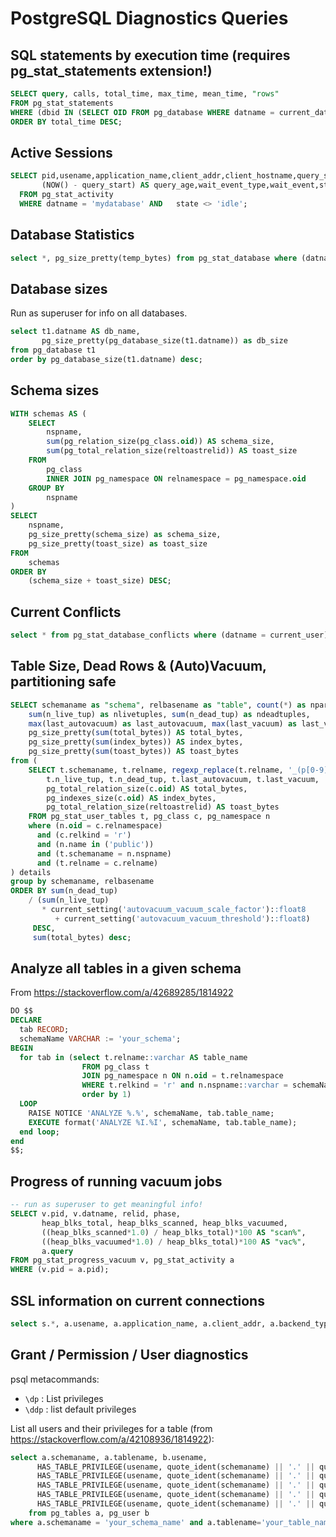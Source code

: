 # PostgreSQL Diagnostics Queries

## SQL statements by execution time (requires pg_stat_statements extension!)

```sql
SELECT query, calls, total_time, max_time, mean_time, "rows"
FROM pg_stat_statements
WHERE (dbid IN (SELECT OID FROM pg_database WHERE datname = current_database()))
ORDER BY total_time DESC;
```

## Active Sessions

```sql
SELECT pid,usename,application_name,client_addr,client_hostname,query_start,
       (NOW() - query_start) AS query_age,wait_event_type,wait_event,state,query
  FROM pg_stat_activity
  WHERE datname = 'mydatabase' AND   state <> 'idle';
```

## Database Statistics

```sql
select *, pg_size_pretty(temp_bytes) from pg_stat_database where (datname = current_user);
```

## Database sizes

Run as superuser for info on all databases.

```sql
select t1.datname AS db_name, 
       pg_size_pretty(pg_database_size(t1.datname)) as db_size
from pg_database t1
order by pg_database_size(t1.datname) desc;
```

## Schema sizes

```sql
WITH schemas AS (
    SELECT
        nspname,
        sum(pg_relation_size(pg_class.oid)) AS schema_size,
        sum(pg_total_relation_size(reltoastrelid)) AS toast_size
    FROM
        pg_class
        INNER JOIN pg_namespace ON relnamespace = pg_namespace.oid
    GROUP BY
        nspname
)
SELECT
    nspname,
    pg_size_pretty(schema_size) as schema_size,
    pg_size_pretty(toast_size) as toast_size
FROM
    schemas
ORDER BY
    (schema_size + toast_size) DESC;
```


## Current Conflicts

```sql
select * from pg_stat_database_conflicts where (datname = current_user);
```

## Table Size, Dead Rows & (Auto)Vacuum, partitioning safe

```sql
SELECT schemaname as "schema", relbasename as "table", count(*) as npart,
    sum(n_live_tup) as nlivetuples, sum(n_dead_tup) as ndeadtuples,
    max(last_autovacuum) as last_autovacuum, max(last_vacuum) as last_vacuum,
    pg_size_pretty(sum(total_bytes)) AS total_bytes,
    pg_size_pretty(sum(index_bytes)) AS index_bytes,
    pg_size_pretty(sum(toast_bytes)) AS toast_bytes
from (
    SELECT t.schemaname, t.relname, regexp_replace(t.relname, '_(p[0-9]+.*|default)$', '') as relbasename,
        t.n_live_tup, t.n_dead_tup, t.last_autovacuum, t.last_vacuum,
        pg_total_relation_size(c.oid) AS total_bytes,
        pg_indexes_size(c.oid) AS index_bytes,
        pg_total_relation_size(reltoastrelid) AS toast_bytes
    FROM pg_stat_user_tables t, pg_class c, pg_namespace n
    where (n.oid = c.relnamespace)
      and (c.relkind = 'r')
      and (n.name in ('public'))
      and (t.schemaname = n.nspname)
      and (t.relname = c.relname)
) details
group by schemaname, relbasename
ORDER BY sum(n_dead_tup)
    / (sum(n_live_tup)
       * current_setting('autovacuum_vacuum_scale_factor')::float8
          + current_setting('autovacuum_vacuum_threshold')::float8)
     DESC,
     sum(total_bytes) desc;
```

## Analyze all tables in a given schema

From https://stackoverflow.com/a/42689285/1814922

```sql
DO $$
DECLARE
  tab RECORD;
  schemaName VARCHAR := 'your_schema';
BEGIN
  for tab in (select t.relname::varchar AS table_name
                FROM pg_class t
                JOIN pg_namespace n ON n.oid = t.relnamespace
                WHERE t.relkind = 'r' and n.nspname::varchar = schemaName
                order by 1)
  LOOP
    RAISE NOTICE 'ANALYZE %.%', schemaName, tab.table_name;
    EXECUTE format('ANALYZE %I.%I', schemaName, tab.table_name);
  end loop;
end
$$;
```

## Progress of running vacuum jobs

```sql
-- run as superuser to get meaningful info!
SELECT v.pid, v.datname, relid, phase,
       heap_blks_total, heap_blks_scanned, heap_blks_vacuumed,
       ((heap_blks_scanned*1.0) / heap_blks_total)*100 AS "scan%",
       ((heap_blks_vacuumed*1.0) / heap_blks_total)*100 AS "vac%",
       a.query
FROM pg_stat_progress_vacuum v, pg_stat_activity a
WHERE (v.pid = a.pid);
```

## SSL information on current connections

```sql
select s.*, a.usename, a.application_name, a.client_addr, a.backend_type from pg_stat_ssl s, pg_stat_activity a where (s.pid = a.pid);
```

## Grant / Permission / User diagnostics

psql metacommands:

* `\dp` : List privileges
* `\ddp` : list default privileges

List all users and their privileges for a table (from https://stackoverflow.com/a/42108936/1814922):

```sql
select a.schemaname, a.tablename, b.usename,
      HAS_TABLE_PRIVILEGE(usename, quote_ident(schemaname) || '.' || quote_ident(tablename), 'select') as has_select,
      HAS_TABLE_PRIVILEGE(usename, quote_ident(schemaname) || '.' || quote_ident(tablename), 'insert') as has_insert,
      HAS_TABLE_PRIVILEGE(usename, quote_ident(schemaname) || '.' || quote_ident(tablename), 'update') as has_update,
      HAS_TABLE_PRIVILEGE(usename, quote_ident(schemaname) || '.' || quote_ident(tablename), 'delete') as has_delete, 
      HAS_TABLE_PRIVILEGE(usename, quote_ident(schemaname) || '.' || quote_ident(tablename), 'references') as has_references 
    from pg_tables a, pg_user b 
where a.schemaname = 'your_schema_name' and a.tablename='your_table_name';
```

